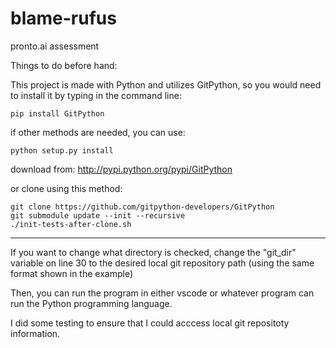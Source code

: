 # blame-rufus
pronto.ai assessment


Things to do before hand:

This project is made with Python and utilizes GitPython, so you would need to install it by typing in the command line:

    pip install GitPython


if other methods are needed, you can use:

    python setup.py install


download from: http://pypi.python.org/pypi/GitPython


or clone using this method:

    git clone https://github.com/gitpython-developers/GitPython
    git submodule update --init --recursive
    ./init-tests-after-clone.sh

----------------------
If you want to change what directory is checked, change the "git_dir" variable on line 30 to the desired local git repository path (using the same format shown in the example)

Then, you can run the program in either vscode or whatever program can run the Python programming language.

I did some testing to ensure that I could acccess local git repositoty information.
